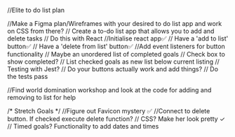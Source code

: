 //Elite to do list plan

//Make a Figma plan/Wireframes with your desired to do list app and work on CSS from there?
// Create a to-do list app that allows you to add and delete tasks
// Do this with React
  //Initialise react app✅
// Have a 'add to list' button✅
// Have a 'delete from list' button✅
   //Add event listeners for button functionality
// Maybe an unordered list of completed goals
   // Check box to show completed?
   // List checked goals as new list below current listing
// Testing with Jest?
  // Do your buttons actually work and add things?
  // Do the tests pass

  //Find world domination workshop and look at the code for adding and removing to list for help




/* Stretch Goals */
//Figure out Favicon mystery ✅
//Connect to delete button. If checked execute delete function?
// CSS? Make her look pretty ✓
// Timed goals? Functionality to add dates and times